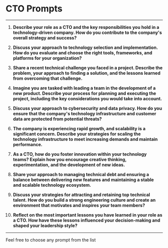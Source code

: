 # CTO Prompts

---

1. **Describe your role as a CTO and the key responsibilities you hold in a technology-driven company. How do you contribute to the company's overall strategy and success?**

2. **Discuss your approach to technology selection and implementation. How do you evaluate and choose the right tools, frameworks, and platforms for your organization?**

3. **Share a recent technical challenge you faced in a project. Describe the problem, your approach to finding a solution, and the lessons learned from overcoming that challenge.**

4. **Imagine you are tasked with leading a team in the development of a new product. Describe your process for planning and executing the project, including the key considerations you would take into account.**

5. **Discuss your approach to cybersecurity and data privacy. How do you ensure that the company's technology infrastructure and customer data are protected from potential threats?**

6. **The company is experiencing rapid growth, and scalability is a significant concern. Describe your strategies for scaling the technology infrastructure to meet increasing demands and maintain performance.**

7. **As a CTO, how do you foster innovation within your technology teams? Explain how you encourage creative thinking, experimentation, and the development of new ideas.**

8. **Share your approach to managing technical debt and ensuring a balance between delivering new features and maintaining a stable and scalable technology ecosystem.**

9. **Discuss your strategies for attracting and retaining top technical talent. How do you build a strong engineering culture and create an environment that motivates and inspires your team members?**

10. **Reflect on the most important lessons you have learned in your role as a CTO. How have these lessons influenced your decision-making and shaped your leadership style?**

---

Feel free to choose any prompt from the list
